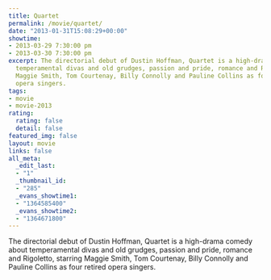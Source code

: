 ```yaml
---
title: Quartet
permalink: /movie/quartet/
date: "2013-01-31T15:08:29+00:00"
showtime:
- 2013-03-29 7:30:00 pm
- 2013-03-30 7:30:00 pm
excerpt: The directorial debut of Dustin Hoffman, Quartet is a high-drama comedy about
  temperamental divas and old grudges, passion and pride, romance and Rigoletto, starring
  Maggie Smith, Tom Courtenay, Billy Connolly and Pauline Collins as four retired
  opera singers.
tags:
- movie
- movie-2013
rating:
  rating: false
  detail: false
featured_img: false
layout: movie
links: false
all_meta:
  _edit_last:
  - "1"
  _thumbnail_id:
  - "285"
  _evans_showtime1:
  - "1364585400"
  _evans_showtime2:
  - "1364671800"
---
```


The directorial debut of Dustin Hoffman, Quartet is a high-drama comedy about temperamental divas and old grudges, passion and pride, romance and Rigoletto, starring Maggie Smith, Tom Courtenay, Billy Connolly and Pauline Collins as four retired opera singers.

<style><!--
img, #cubbies-overlay{ -moz-transition-property: margin, box-shadow, z-index; -moz-transition-duration: 0.1s; -webkit-transition-property: margin, box-shadow, z-index; -webkit-transition-duration: 0.1s; }
.cubbies-selected{ z-index: 9999; box-shadow: 3px 3px 8px -1px blue !important; cursor: pointer !important; margin: -3px 3px 3px -3px; }
.cubbies-selected:active{ box-shadow: 2px 2px 5px -1px darkblue !important; margin: -1px 1px 1px -1px; }
#cubbies-overlay{ position: fixed; z-index: 9999; bottom: 30px; left: 30px; box-shadow: 0 2px 3px rgba(0,0,0,0.8); border: none; }
#cubbies-overlay:hover{ box-shadow: 0 2px 3px rgb(0,0,0); }
--></style>